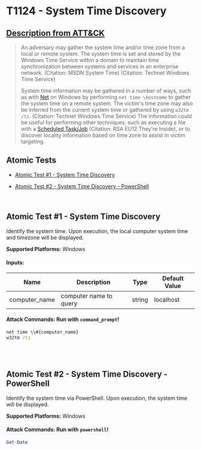 # T1124 - System Time Discovery
## [Description from ATT&CK](https://attack.mitre.org/techniques/T1124)
<blockquote>An adversary may gather the system time and/or time zone from a local or remote system. The system time is set and stored by the Windows Time Service within a domain to maintain time synchronization between systems and services in an enterprise network. (Citation: MSDN System Time) (Citation: Technet Windows Time Service)

System time information may be gathered in a number of ways, such as with [Net](https://attack.mitre.org/software/S0039) on Windows by performing <code>net time \\hostname</code> to gather the system time on a remote system. The victim's time zone may also be inferred from the current system time or gathered by using <code>w32tm /tz</code>. (Citation: Technet Windows Time Service) The information could be useful for performing other techniques, such as executing a file with a [Scheduled Task/Job](https://attack.mitre.org/techniques/T1053) (Citation: RSA EU12 They're Inside), or to discover locality information based on time zone to assist in victim targeting.</blockquote>

## Atomic Tests

- [Atomic Test #1 - System Time Discovery](#atomic-test-1---system-time-discovery)

- [Atomic Test #2 - System Time Discovery - PowerShell](#atomic-test-2---system-time-discovery---powershell)


<br/>

## Atomic Test #1 - System Time Discovery
Identify the system time. Upon execution, the local computer system time and timezone will be displayed.

**Supported Platforms:** Windows




#### Inputs:
| Name | Description | Type | Default Value | 
|------|-------------|------|---------------|
| computer_name | computer name to query | string | localhost|


#### Attack Commands: Run with `command_prompt`! 


```cmd
net time \\#{computer_name}
w32tm /tz
```






<br/>
<br/>

## Atomic Test #2 - System Time Discovery - PowerShell
Identify the system time via PowerShell. Upon execution, the system time will be displayed.

**Supported Platforms:** Windows





#### Attack Commands: Run with `powershell`! 


```powershell
Get-Date
```






<br/>
